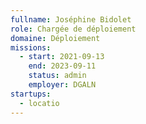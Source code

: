 ```yaml
---
fullname: Joséphine Bidolet
role: Chargée de déploiement
domaine: Déploiement
missions:
  - start: 2021-09-13
    end: 2023-09-11
    status: admin
    employer: DGALN
startups:
  - locatio
---
```


